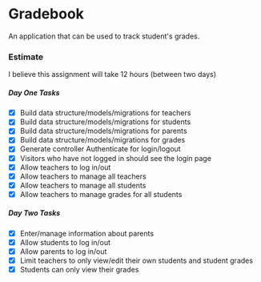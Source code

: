 # Gradebook

An application that can be used to track student's grades.

### Estimate

I believe this assignment will take 12 hours (between two days)

##### Day One Tasks

* [x] Build data structure/models/migrations for teachers
* [x] Build data structure/models/migrations for students
* [x] Build data structure/models/migrations for parents
* [x] Build data structure/models/migrations for grades
* [x] Generate controller Authenticate for login/logout
* [x] Visitors who have not logged in should see the login page
* [x] Allow teachers to log in/out
* [x] Allow teachers to manage all teachers
* [x] Allow teachers to manage all students
* [x] Allow teachers to manage grades for all students

##### Day Two Tasks

* [x] Enter/manage information about parents
* [x] Allow students to log in/out
* [x] Allow parents to log in/out
* [x] Limit teachers to only view/edit their own students and student grades
* [x] Students can only view their grades
